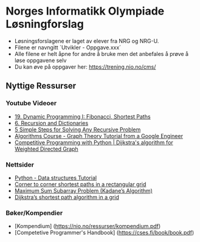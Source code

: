 # Norges Informatikk Olympiade Løsningforslag

- Løsningsforslagene er laget av elever fra NRG og NRG-U.
- Filene er navngitt `Utvikler - Oppgave.xxx´
- Alle filene er helt åpne for andre å bruke men det anbefales å prøve å løse oppgavene selv
- Du kan øve på oppgaver her: https://trening.nio.no/cms/

## Nyttige Ressurser

### Youtube Videoer
- [19. Dynamic Programming I: Fibonacci, Shortest Paths](https://www.youtube.com/watch?v=OQ5jsbhAv_M&ab_channel=MITOpenCourseWare)
- [6. Recursion and Dictionaries](https://www.youtube.com/watch?v=WPSeyjX1-4s&ab_channel=MITOpenCourseWare)
- [5 Simple Steps for Solving Any Recursive Problem](https://www.youtube.com/watch?v=ngCos392W4w)
- [Algorithms Course - Graph Theory Tutorial from a Google Engineer](https://www.youtube.com/watch?v=09_LlHjoEiY)
- [Competitive Programming with Python | Dijkstra's algorithm for Weighted Directed Graph](https://www.youtube.com/watch?v=Rb0xjNAk5qI&t=118s&ab_channel=ProgrammingKnowledge) 

### Nettsider
- [Python - Data structures Tutorial](https://www.tutorialspoint.com/python_data_structure/)
- [Corner to corner shortest paths in a rectangular grid](https://stackoverflow.com/questions/9221772/corner-to-corner-shortest-paths-in-a-rectangular-grid)
- [Maximum Sum Subarray Problem (Kadane’s Algorithm)](https://www.techiedelight.com/maximum-subarray-problem-kadanes-algorithm/)
- [Dijkstra’s shortest path algorithm in a grid](https://levelup.gitconnected.com/dijkstras-shortest-path-algorithm-in-a-grid-eb505eb3a290)

### Bøker/Kompendier
- [Kompendium] (https://nio.no/ressurser/kompendium.pdf)
- [Competetive Programmer's Handbook] (https://cses.fi/book/book.pdf)
